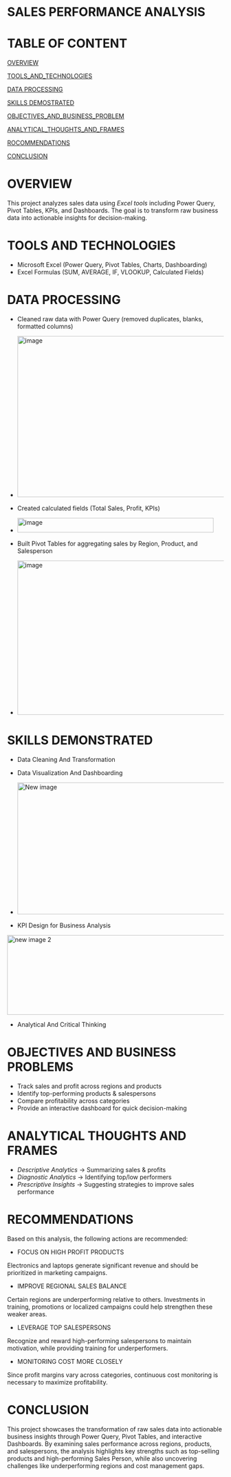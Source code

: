 # SALES PERFORMANCE ANALYSIS
#  TABLE OF CONTENT
[OVERVIEW](#OVERVIEW)

[TOOLS_AND_TECHNOLOGIES](#TOOLS-AND-TECHNOLOGIES)

[DATA PROCESSING](#DATA-PROCESSING)

[SKILLS DEMOSTRATED](#SKILLS-DEMONSTRATED)

[OBJECTIVES_AND_BUSINESS_PROBLEM](#OBJECTIVES-AND-BUSINESS_PROBLEM)

[ANALYTICAL_THOUGHTS_AND_FRAMES](#ANALYTICAL-THOUGHS-AND-FRAMES)

[ROCOMMENDATIONS](#ROCOMMENDATIONS)

[CONCLUSION](#CONCLUSION) 



# OVERVIEW
This project analyzes sales data using *Excel tools* including Power Query, Pivot Tables, KPIs, and Dashboards. The goal is to transform raw business data into actionable insights for decision-making.

#  TOOLS AND TECHNOLOGIES

* Microsoft Excel (Power Query, Pivot Tables, Charts, Dashboarding)
* Excel Formulas (SUM, AVERAGE, IF, VLOOKUP, Calculated Fields)

#  DATA PROCESSING

* Cleaned raw data with Power Query (removed duplicates, blanks, formatted columns)
* <img width="724" height="374" alt="image" src="https://github.com/user-attachments/assets/4166b2fa-11f9-41f2-a6be-9865fc81113f" />

* Created calculated fields (Total Sales, Profit, KPIs)
* <img width="456" height="34" alt="image" src="https://github.com/user-attachments/assets/c1cdcc28-1c56-4c61-a109-1e8d5613651c" />

* Built Pivot Tables for aggregating sales by Region, Product, and Salesperson
* <img width="659" height="358" alt="image" src="https://github.com/user-attachments/assets/32046edf-8e29-40c5-9cd5-6c08b1a4dadd" />



#  SKILLS DEMONSTRATED

* Data Cleaning And Transformation

* Data Visualization And Dashboarding
* <img width="933" height="306" alt="New image" src="https://github.com/user-attachments/assets/7e178312-9c48-468f-a967-dbc4a3833e74" />


* KPI Design for Business Analysis
<img width="933" height="185" alt="new image 2" src="https://github.com/user-attachments/assets/e9b0c624-4a1b-414f-afb0-9ca44dc1acae" />

* Analytical And Critical Thinking


#  OBJECTIVES AND BUSINESS PROBLEMS

* Track sales and profit across regions and products
* Identify top-performing products & salespersons
* Compare profitability across categories
* Provide an interactive dashboard for quick decision-making


#  ANALYTICAL THOUGHTS AND FRAMES

* *Descriptive Analytics* → Summarizing sales & profits
* *Diagnostic Analytics* → Identifying top/low performers
* *Prescriptive Insights* → Suggesting strategies to improve sales performance


# RECOMMENDATIONS

Based on this analysis, the following actions are recommended:

* FOCUS ON HIGH PROFIT PRODUCTS

Electronics and laptops generate significant revenue and should be prioritized in marketing campaigns.

* IMPROVE REGIONAL SALES BALANCE

Certain regions are underperforming relative to others. Investments in training, promotions or localized campaigns could help strengthen these weaker areas.

* LEVERAGE TOP SALESPERSONS

Recognize and reward high-performing salespersons to maintain motivation, while providing training for underperformers.

* MONITORING COST MORE CLOSELY

Since profit margins vary across categories, continuous cost monitoring is necessary to maximize profitability.

# CONCLUSION

This project showcases the transformation of raw sales data into actionable business insights through Power Query, Pivot Tables, and interactive Dashboards. By examining sales performance across regions, products, and salespersons, the analysis highlights key strengths such as top-selling products and high-performing Sales Person, while also uncovering challenges like underperforming regions and cost management gaps.



